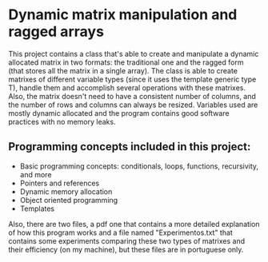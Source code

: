 # Dynamic matrix manipulation and ragged arrays
This project contains a class that's able to create and manipulate a dynamic allocated matrix in two formats: the traditional one and the ragged form (that stores all the matrix in a single array). The class is able to create matrixes of different variable types (since it uses the template generic type T), handle them and accomplish several operations with these matrixes. Also, the matrix doesn't need to have a consistent number of columns, and the number of rows and columns can always be resized. Variables used are mostly dynamic allocated and the program contains good software practices with no memory leaks.

## Programming concepts included in this project:
- Basic programming concepts: conditionals, loops, functions, recursivity, and more
- Pointers and references
- Dynamic memory allocation
- Object oriented programming
- Templates

Also, there are two files, a pdf one that contains a more detailed explanation of how this program works and a file named "Experimentos.txt" that contains some experiments comparing these two types of matrixes and their efficiency (on my machine), but these files are in portuguese only.




